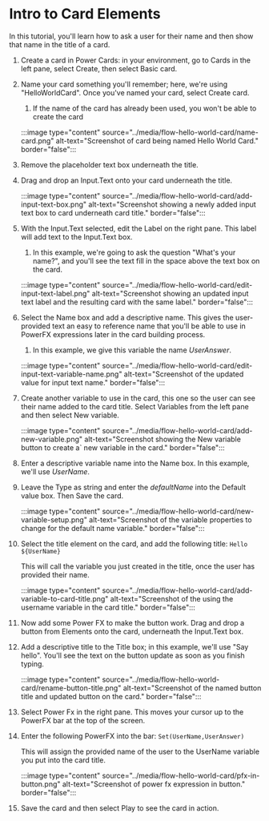 ﻿# Intro to Card Elements

In this tutorial, you'll learn how to ask a user for their name and then show that name in the title of a card.

1. Create a card in Power Cards: in your environment, go to Cards in the left pane, select Create, then select Basic card.

1. Name your card something you'll remember; here, we're using "HelloWorldCard". Once you've named your card, select Create card.

   1. If the name of the card has already been used, you won't be able to create the card

   :::image type="content" source="../media/flow-hello-world-card/name-card.png" alt-text="Screenshot of card being named Hello World Card." border="false":::

1. Remove the placeholder text box underneath the title.

1. Drag and drop an Input.Text onto your card underneath the title.

   :::image type="content" source="../media/flow-hello-world-card/add-input-text-box.png" alt-text="Screenshot showing a newly added input text box to card underneath card title." border="false":::

1. With the Input.Text selected, edit the Label on the right pane. This label will add text to the Input.Text box.

   1. In this example, we're going to ask the question "What's your name?", and you'll see the text fill in the space above the text box on the card.

   :::image type="content" source="../media/flow-hello-world-card/edit-input-text-label.png" alt-text="Screenshot showing an updated input text label and the resulting card with the same label." border="false":::

1. Select the Name box and add a descriptive name. This gives the user-provided text an easy to reference name that you'll be able to use in PowerFX expressions later in the card building process.

   1. In this example, we give this variable the name *UserAnswer*.

   :::image type="content" source="../media/flow-hello-world-card/edit-input-text-variable-name.png" alt-text="Screenshot of the updated value for input text name." border="false":::

1. Create another variable to use in the card, this one so the user can see their name added to the card title. Select Variables from the left pane and then select New variable.

   :::image type="content" source="../media/flow-hello-world-card/add-new-variable.png" alt-text="Screenshot showing the New variable button to create a` new variable in the card." border="false":::

1. Enter a descriptive variable name into the Name box. In this example, we'll use *UserName*.

1. Leave the Type as string and enter the *defaultName* into the Default value box. Then Save the card.

   :::image type="content" source="../media/flow-hello-world-card/new-variable-setup.png" alt-text="Screenshot of the variable properties to change for the default name variable." border="false":::

1. Select the title element on the card, and add the following title: `Hello ${UserName}`

   This will call the variable you just created in the title, once the user has provided their name.

   :::image type="content" source="../media/flow-hello-world-card/add-variable-to-card-title.png" alt-text="Screenshot of the using the username variable in the card title." border="false":::

1. Now add some Power FX to make the button work. Drag and drop a button from Elements onto the card, underneath the Input.Text box.

1. Add a descriptive title to the Title box; in this example, we'll use "Say hello". You'll see the text on the button update as soon as you finish typing.

   :::image type="content" source="../media/flow-hello-world-card/rename-button-title.png" alt-text="Screenshot of the named button title and updated button on the card." border="false":::

1. Select Power Fx in the right pane. This moves your cursor up to the PowerFX bar at the top of the screen.

1. Enter the following PowerFX into the bar: `Set(UserName,UserAnswer)`

   This will assign the provided name of the user to the UserName variable you put into the card title.

   :::image type="content" source="../media/flow-hello-world-card/pfx-in-button.png" alt-text="Screenshot of power fx expression in button." border="false":::

1. Save the card and then select Play to see the card in action.
